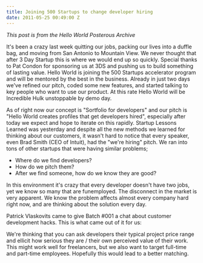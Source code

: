 ```yaml
---
title: Joining 500 Startups to change developer hiring
date: 2011-05-25 00:49:00 Z
---
```


*This post is from the Hello World Posterous Archive*

It's been a crazy last week quitting our jobs, packing our lives into a duffle bag, and moving from San Antonio to Mountain View. We never thought that after 3 Day Startup this is where we would end up so quickly. Special thanks to Pat Condon for sponsoring us at 3DS and pushing us to build something of lasting value. Hello World is joining the 500 Startups accelerator program and will be mentored by the best in the business. Already in just two days we've refined our pitch, coded some new features, and started talking to key people who want to use our product. At this rate Hello World will be Incredible Hulk unstoppable by demo day.

As of right now our concept is "Sortfolio for developers" and our pitch is "Hello World creates profiles that get developers hired", especially after today we expect and hope to iterate on this rapidly. Startup Lessons Learned was yesterday and despite all the new methods we learned for thinking about our customers, it wasn't hard to notice that every speaker, even Brad Smith (CEO of Intuit), had the "we're hiring" pitch. We ran into tons of other startups that were having similar problems;

* Where do we find developers?
* How do we pitch them?
* After we find someone, how do we know they are good?

In this environment it's crazy that every developer doesn't have two jobs, yet we know so many that are funemployed. The disconnect in the market is very apparent. We know the problem affects almost every company hard right now, and are thinking about the solution every day.

Patrick Vlaskovits came to give Batch #001 a chat about customer development hacks. This is what came out of it for us:

We're thinking that you can ask developers their typical project price range and ellicit how serious they are / their own perceived value of their work. This might work well for freelancers, but we also want to target full-time and part-time employees. Hopefully this would lead to a better matching.
